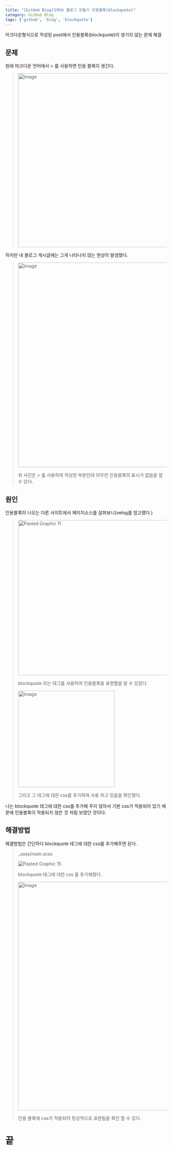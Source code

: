 ```yaml
---
title: "[GitHub Blog]깃허브 블로그 만들기 인용블록(blockquote)"
category: GitHub Blog
tags: ['github', 'blog', 'blockquote']
---
```

마크다운형식으로 작성된 post에서 인용블록(blockquote)이 생기지 않는 문제 해결

## 문제

원래 마크다운 언어에서 \> 를 사용하면 인용 블록이 생긴다.
><img width="542" alt="image" src="https://github.com/junodevv/junodevv.github.io/assets/126752196/275fd9d4-1ae3-404f-bd33-3d6d4433f9a8">

하지만 내 블로그 게시글에는 그게 나타나지 않는 현상이 발생했다.

> <img width="638" alt="image" src="https://github.com/junodevv/junodevv.github.io/assets/126752196/e8471161-f6c8-443c-b132-0c300a017fe3">
>
> 위 사진은 \> 를 사용하여 작성한 부분인데 아무런 인용블록의 표시가 없음을 알 수 있다.

## 원인

인용블록이 나오는 다른 사이트에서 페이지소스를 살펴보니(velog를 참고했다.) 

> <img width="484" alt="Pasted Graphic 11" src="https://github.com/junodevv/junodevv.github.io/assets/126752196/e822f138-07d3-441f-b620-44ef07143849">
>
> blockquote 라는 테그를 사용하여 인용블록을 표현함을 알 수 있었다.

> <img width="301" alt="image" src="https://github.com/junodevv/junodevv.github.io/assets/126752196/ba4eaea9-19fc-43c1-9193-b3c039cf7c33">
>
> 그리고 그 테그에 대한 css를 추가하여 사용 하고 있음을 확인했다.

나는 blockquote 테그에 대한 css를 추가해 주지 않아서 기본 css가 적용되어 있기 때문에 인용블록이 적용되지 않은 것 처럼 보였던 것이다.

## 해결방법

해결방법은 간단하다 blockquote 테그에 대한 css를 추가해주면 된다.

> _sass/main.scss
>
> ![Pasted Graphic 15](https://github.com/junodevv/junodevv.github.io/assets/126752196/eaedc92f-66d4-4843-aabb-b3a8c80929e7)
>
> blockquote 테그에 대한 css 를 추가해줬다.

><img width="712" alt="image" src="https://github.com/junodevv/junodevv.github.io/assets/126752196/f9b77aaf-679a-4e4b-9892-cc63db0764b6">
>
> 인용 블록에 css가 적용되어 정상적으로 표현됨을 확인 할 수 있다.

# 끝
